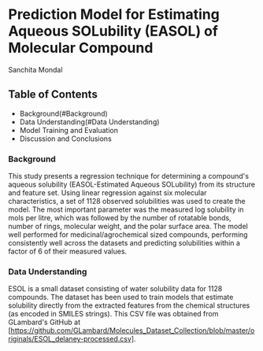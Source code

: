 # Prediction Model for Estimating Aqueous SOLubility (EASOL) of Molecular Compound

Sanchita Mondal

## Table of Contents
  -  Background(#Background)
  -  Data Understanding(#Data Understanding)
  -  Model Training and Evaluation
  -  Discussion and Conclusions

### Background
This study presents a regression technique for determining a compound's aqueous solubility (EASOL-Estimated Aqueous SOLubility) from its structure and feature set. Using linear regression against six molecular characteristics, a set of 1128 observed solubilities was used to create the model.  The most important parameter was the measured log solubility in mols per litre, which was followed by the number of rotatable bonds, number of rings, molecular weight, and the polar surface area. The model well performed for medicinal/agrochemical sized compounds, performing consistently well across the datasets and predicting solubilities within a factor of 6 of their measured values.

### Data Understanding
ESOL is a small dataset consisting of water solubility data for 1128 compounds. The dataset has been used to train models that estimate solubility directly from the extracted features from the chemical structures (as encoded in SMILES strings). This CSV file was obtained from GLambard's GitHub at [https://github.com/GLambard/Molecules_Dataset_Collection/blob/master/originals/ESOL_delaney-processed.csv]. 
